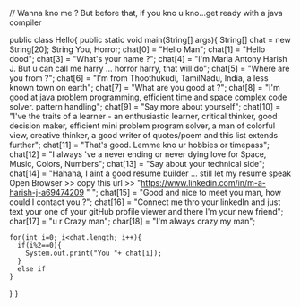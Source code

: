 // Wanna kno me ? But before that, if you kno u kno...get ready with a java compiler

public class Hello{
  public static void main(String[] args){
    String[] chat = new String[20];
    String You, Horror;
    chat[0] = "Hello Man";
    chat[1] = "Hello dood";
    chat[3] = "What's your name ?";
    chat[4] = "I'm Maria Antony Harish J. But u can call me harry ... horror harry, that will do";
    chat[5] = "Where are you from ?";
    chat[6] = "I'm from Thoothukudi, TamilNadu, India, a less known town on earth";
    chat[7] = "What are you good at ?";
    chat[8] = "I'm good at java problem programming, efficient time and space complex code solver. pattern handling";
    chat[9] = "Say more about yourself";
    chat[10] = "I've the traits of a learner - an enthusiastic learner, critical thinker, good decision maker, efficient mini problem program solver, a man of colorful view, creative thinker, a good writer of quotes/poem and this list extends further";
    chat[11] = "That's good. Lemme kno ur hobbies or timepass";
    chat[12] = "I always 've a never ending or never dying love for Space, Music, Colors, Numbers";
    chat[13] = "Say about your technical side";
    chat[14] = "Hahaha, I aint a good resume builder ... still let my resume speak Open Browser >> copy this url >> \"https://www.linkedin.com/in/m-a-harish-j-a69474209 \" ";
    chat[15] = "Good and nice to meet you man, how could I contact you ?";
    chat[16] = "Connect me thro your linkedIn and just text your one of your gitHub profile viewer and there I'm your new friend";
    char[17] = "u r Crazy man";
    char[18] = "I'm always crazy my man";
    
    for(int i=0; i<chat.length; i++){
      if(i%2==0){
        System.out.print("You "+ chat[i]);
      }
      else if
    } 
  }
}
